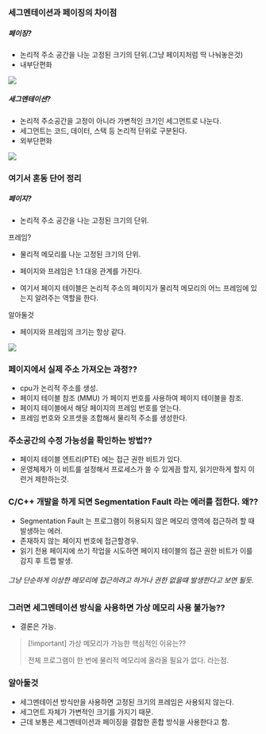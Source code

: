 
### 세그멘테이션과 페이징의 차이점
##### 페이징?

- 논리적 주소 공간을 나눈 고정된 크기의 단위.(그냥 페이지처럼 딱 나눠놓은것)
- 내부단편화

![](https://i.imgur.com/YHpBNyc.png)
##### 세그멘테이션?

- 논리적 주소공간을 고정이 아니라 가변적인 크기인 세그먼트로 나눈다. 
- 세그먼트는 코드, 데이터, 스택 등 논리적 단위로 구분된다. 
- 외부단편화

![](https://i.imgur.com/Gbi4MSA.png)




### 여기서 혼동 단어 정리

 ##### 페이지?
- 논리적 주소 공간을 나눈 고정된 크기의 단위.

프레임? 
- 물리적 메모리를 나눈 고정된 크기의 단위.

- 페이지와 프레임은 1:1 대응 관계를 가진다.
- 여기서 페이지 테이블은 논리적 주소의 페이지가 물리적 메모리의 어느 프레임에 있는지 알려주는 역할을 한다. 

알아둘것
- 페이지와 프레임의 크기는 항상 같다. 

![](https://i.imgur.com/zZ0Kcvt.png)

### 페이지에서 실제 주소 가져오는 과정??

- cpu가 논리적 주소를 생성. 
- 페이지 테이블 참조 (MMU) 가 페이지 번호를 사용하여 페이지 테이블을 참조. 
- 페이지 테이블에서 해당 페이지의 프레임 번호를 얻는다. 
- 프레임 번호와 오프셋을 조합해서 물리적 주소를 생성한다. 

### 주소공간의 수정 가능성을 확인하는 방법??

- 페이지 테이블 엔트리(PTE) 에는 접근 권한 비트가 있다. 
- 운영체제가 이 비트를 설정해서 프로세스가 쓸 수 있게끔 할지, 읽기만하게 할지 이런거 제한하는것. 


### C/C++ 개발을 하게 되면 Segmentation Fault 라는 에러를 접한다. 왜??

- Segmentation Fault 는 프로그램이 허용되지 않은 메모리 영역에 접근하려 할 때 발생하는 에러. 
- 존재하지 않는 페이지 번호에 접근할경우.
- 읽기 전용 페이지에 쓰기 작업을 시도하면 페이지 테이블의 접근 권한 비트가 이를 감지 후 트랩 발생.

###### 그냥 단순하게 이상한 메모리에 접근하려고 하거나 권한 없을떄 발생한다고 보면 될듯. 


### 그러면 세그멘테이션 방식을 사용하면 가상 메모리 사용 불가능??

- 결론은 가능. 

> [!important] 가상 메모리가 가능한 핵심적인 이유는??
> 
> 전체 프로그램이 한 번에 물리적 메모리에 올라올 필요가 없다. 라는점.


### 알아둘것

- 세그멘테이션 방식만을 사용하면 고정된 크기의 프레임은 사용되지 않는다. 
- 세그먼트 자체가 가변적인 크기를 가지기 때문. 
- 근데 보통은 세그멘테이션과 페이징을 결합한 혼합 방식을 사용한다고 함. 
